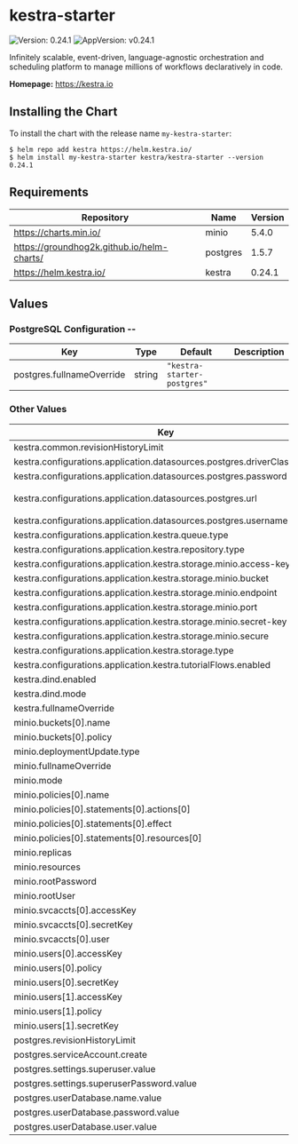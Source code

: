# kestra-starter

![Version: 0.24.1](https://img.shields.io/badge/Version-0.24.1-informational?style=flat-square) ![AppVersion: v0.24.1](https://img.shields.io/badge/AppVersion-v0.24.1-informational?style=flat-square)

Infinitely scalable, event-driven, language-agnostic orchestration and scheduling platform to manage millions of workflows declaratively in code.

**Homepage:** <https://kestra.io>

## Installing the Chart

To install the chart with the release name `my-kestra-starter`:

```console
$ helm repo add kestra https://helm.kestra.io/
$ helm install my-kestra-starter kestra/kestra-starter --version 0.24.1
```

## Requirements

| Repository | Name | Version |
|------------|------|---------|
| https://charts.min.io/ | minio | 5.4.0 |
| https://groundhog2k.github.io/helm-charts/ | postgres | 1.5.7 |
| https://helm.kestra.io/ | kestra | 0.24.1 |

## Values

### PostgreSQL Configuration --

| Key | Type | Default | Description |
|-----|------|---------|-------------|
| postgres.fullnameOverride | string | `"kestra-starter-postgres"` |  |

### Other Values

| Key | Type | Default | Description |
|-----|------|---------|-------------|
| kestra.common.revisionHistoryLimit | int | `5` |  |
| kestra.configurations.application.datasources.postgres.driverClassName | string | `"org.postgresql.Driver"` |  |
| kestra.configurations.application.datasources.postgres.password | string | `"ChangeMe#1234"` |  |
| kestra.configurations.application.datasources.postgres.url | string | `"jdbc:postgresql://kestra-starter-postgres:5432/kestra"` |  |
| kestra.configurations.application.datasources.postgres.username | string | `"kestra"` |  |
| kestra.configurations.application.kestra.queue.type | string | `"postgres"` |  |
| kestra.configurations.application.kestra.repository.type | string | `"postgres"` |  |
| kestra.configurations.application.kestra.storage.minio.access-key | string | `"kestra"` |  |
| kestra.configurations.application.kestra.storage.minio.bucket | string | `"kestra"` |  |
| kestra.configurations.application.kestra.storage.minio.endpoint | string | `"kestra-starter-minio"` |  |
| kestra.configurations.application.kestra.storage.minio.port | string | `"9000"` |  |
| kestra.configurations.application.kestra.storage.minio.secret-key | string | `"kestra-1234"` |  |
| kestra.configurations.application.kestra.storage.minio.secure | string | `"false"` |  |
| kestra.configurations.application.kestra.storage.type | string | `"minio"` |  |
| kestra.configurations.application.kestra.tutorialFlows.enabled | bool | `true` |  |
| kestra.dind.enabled | bool | `true` |  |
| kestra.dind.mode | string | `"insecure"` |  |
| kestra.fullnameOverride | string | `"kestra-starter"` |  |
| minio.buckets[0].name | string | `"kestra"` |  |
| minio.buckets[0].policy | string | `"public"` |  |
| minio.deploymentUpdate.type | string | `"Recreate"` |  |
| minio.fullnameOverride | string | `"kestra-starter-minio"` |  |
| minio.mode | string | `"standalone"` |  |
| minio.policies[0].name | string | `"KestraWritePolicy"` |  |
| minio.policies[0].statements[0].actions[0] | string | `"s3:*"` |  |
| minio.policies[0].statements[0].effect | string | `"Allow"` |  |
| minio.policies[0].statements[0].resources[0] | string | `"arn:aws:s3:::kestra/*"` |  |
| minio.replicas | int | `1` |  |
| minio.resources | object | `{}` |  |
| minio.rootPassword | string | `"SuperChangeMe#1234"` |  |
| minio.rootUser | string | `"root"` |  |
| minio.svcaccts[0].accessKey | string | `"kestra-svcacct"` |  |
| minio.svcaccts[0].secretKey | string | `"kestra-svcacct-1234"` |  |
| minio.svcaccts[0].user | string | `"kestra"` |  |
| minio.users[0].accessKey | string | `"console"` |  |
| minio.users[0].policy | string | `"consoleAdmin"` |  |
| minio.users[0].secretKey | string | `"console-1234"` |  |
| minio.users[1].accessKey | string | `"kestra"` |  |
| minio.users[1].policy | string | `"KestraWritePolicy"` |  |
| minio.users[1].secretKey | string | `"kestra-1234"` |  |
| postgres.revisionHistoryLimit | int | `5` |  |
| postgres.serviceAccount.create | bool | `true` |  |
| postgres.settings.superuser.value | string | `"postgres"` |  |
| postgres.settings.superuserPassword.value | string | `"SuperChangeMe#1234"` |  |
| postgres.userDatabase.name.value | string | `"kestra"` |  |
| postgres.userDatabase.password.value | string | `"ChangeMe#1234"` |  |
| postgres.userDatabase.user.value | string | `"kestra"` |  |
